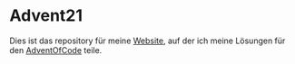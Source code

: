 # Advent21
Dies ist das repository für meine [Website](https://21.adventofcode.uwekrau.se), auf der ich meine Lösungen für den [AdventOfCode](https://adventofcode.com) teile.
